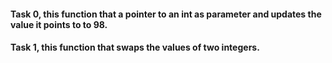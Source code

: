 #### Task 0, this function that a pointer to an int as parameter and updates the value it points to to 98.
#### Task 1, this function that swaps the values of two integers.
